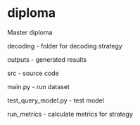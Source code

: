 # diploma
Master diploma

decoding - folder for decoding strategy

outputs - generated results

src - source code

main.py - run dataset

test_query_model.py - test model

run_metrics - calculate metrics for strategy 